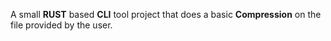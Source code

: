 A small **RUST** based **CLI** tool project that does a basic **Compression** on the file provided by the user.
